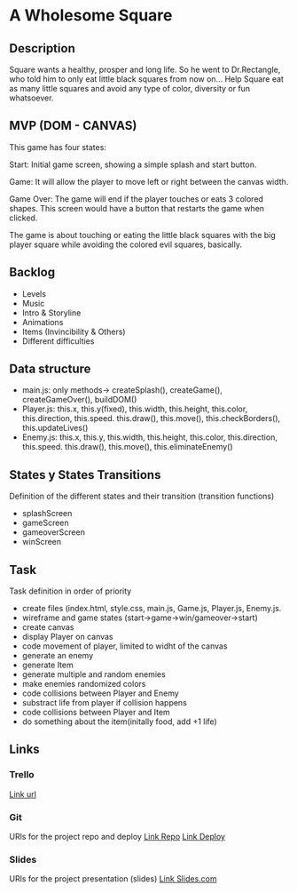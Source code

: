 # A Wholesome Square

## Description
Square wants a healthy, prosper and long life. So he went to Dr.Rectangle, who told him to only eat little black squares from now on... Help Square eat as many little squares and avoid any type of color, diversity or fun whatsoever.


## MVP (DOM - CANVAS)

This game has four states: 

Start: Initial game screen, showing a simple splash and start button.

Game: It will allow the player to move left or right between the canvas width.

Game Over: The game will end if the player touches or eats 3 colored shapes. This screen would have a button that restarts the game when clicked.

The game is about touching or eating the little black squares with the big player square while avoiding the colored evil squares, basically.

## Backlog

- Levels
- Music
- Intro & Storyline
- Animations
- Items (Invincibility & Others)
- Different difficulties

## Data structure

 - main.js: only methods-> createSplash(), createGame(), createGameOver(), buildDOM()
 - Player.js: this.x, this.y(fixed), this.width, this.height, this.color, this.direction, this.speed. this.draw(), this.move(), this.checkBorders(), this.updateLives()
 - Enemy.js: this.x, this.y, this.width, this.height, this.color, this.direction, this.speed. this.draw(), this.move(), this.eliminateEnemy()


## States y States Transitions
Definition of the different states and their transition (transition functions)

- splashScreen
- gameScreen
- gameoverScreen
- winScreen


## Task
Task definition in order of priority

- create files (index.html, style.css, main.js, Game.js, Player.js, Enemy.js.
- wireframe and game states (start->game->win/gameover->start)
- create canvas
- display Player on canvas
- code movement of player, limited to widht of the canvas
- generate an enemy
- generate Item
- generate multiple and random enemies
- make enemies randomized colors
- code collisions between Player and Enemy
- substract life from player if collision happens
- code collisions between Player and Item
- do something about the item(initally food, add +1 life)

## Links


### Trello
[Link url](https://trello.com)


### Git
URls for the project repo and deploy
[Link Repo](http://github.com)
[Link Deploy](http://github.com)


### Slides
URls for the project presentation (slides)
[Link Slides.com](http://slides.com)
